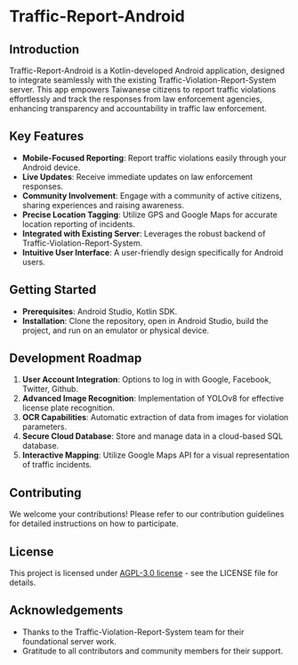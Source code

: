 # Traffic-Report-Android

## Introduction
Traffic-Report-Android is a Kotlin-developed Android application, designed to integrate seamlessly with the existing Traffic-Violation-Report-System server. This app empowers Taiwanese citizens to report traffic violations effortlessly and track the responses from law enforcement agencies, enhancing transparency and accountability in traffic law enforcement.

## Key Features
- **Mobile-Focused Reporting**: Report traffic violations easily through your Android device.
- **Live Updates**: Receive immediate updates on law enforcement responses.
- **Community Involvement**: Engage with a community of active citizens, sharing experiences and raising awareness.
- **Precise Location Tagging**: Utilize GPS and Google Maps for accurate location reporting of incidents.
- **Integrated with Existing Server**: Leverages the robust backend of Traffic-Violation-Report-System.
- **Intuitive User Interface**: A user-friendly design specifically for Android users.

## Getting Started
- **Prerequisites**: Android Studio, Kotlin SDK.
- **Installation**: Clone the repository, open in Android Studio, build the project, and run on an emulator or physical device.

## Development Roadmap
1. **User Account Integration**: Options to log in with Google, Facebook, Twitter, Github.
2. **Advanced Image Recognition**: Implementation of YOLOv8 for effective license plate recognition.
3. **OCR Capabilities**: Automatic extraction of data from images for violation parameters.
4. **Secure Cloud Database**: Store and manage data in a cloud-based SQL database.
5. **Interactive Mapping**: Utilize Google Maps API for a visual representation of traffic incidents.

## Contributing
We welcome your contributions! Please refer to our contribution guidelines for detailed instructions on how to participate.

## License
This project is licensed under [AGPL-3.0 license](./LICENSE) - see the LICENSE file for details.

## Acknowledgements
- Thanks to the Traffic-Violation-Report-System team for their foundational server work.
- Gratitude to all contributors and community members for their support.
